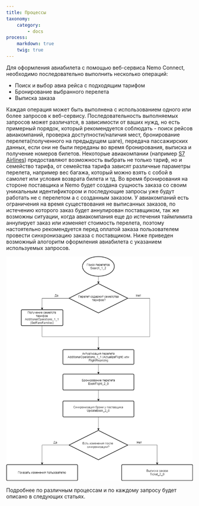 ```yaml
---
title: Процессы
taxonomy:
    category:
        - docs
process:
    markdown: true
    twig: true
---
```


Для оформления авиабилета с помощью веб-сервиса Nemo Connect, необходимо последовательно выполнить несколько операций:

- Поиск и выбор авиа рейса с подходящим тарифом
- Бронирование выбранного перелета
- Выписка заказа

Каждая операция может быть выполнена с использованием одного или более запросов к веб-сервису. Последовательность выполняемых запросов может различатся, в зависимости от ваших нужд, но есть примерный порядок, который рекомендуется соблюдать - поиск рейсов авиакомпаний, проверка доступности/наличия мест, бронирование перелета(полученного на предыдущем шаге), передача пассажирских данных, если они не были переданы во время бронирования, выписка и получение номеров билетов. Некоторые авиакомпании (например [S7 Airlines](https://www.s7.ru/info/fares.dot)) предоставляют возможность выбрать не только тариф, но и семейство тарифа, от семейства тарифа зависят различные параметры перелета, например вес багажа, который можно взять с собой в самолет или условия возврата билета и тд. Во время бронирования на стороне поставщика и Nemo будет создана сущность заказа со своим уникальным идентификтором и последующие запросы уже будут работать не с перелетом а с созданным заказом. У авиакомпаний есть ограничения на время существования не выписанных заказов, по истечению которого заказ будет аннулирован поставщиком, так же возможны ситуации, когда авиакомпания еще до истечения таймлимита аннулирует заказ или изменяет стоимость перелета, поэтому настоятельно рекомендуется перед оплатой заказа пользователем провести синхронизацию заказа с поставщиком. Ниже приведен возможный алогоритм оформления авиабилета с указанием используемых запросов.

![](Nemo2workflow.png)

Подробнее по различным процессам и по каждому запросу будет описано в следующих статьях.